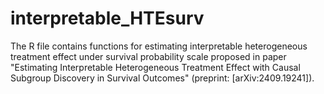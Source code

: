 # interpretable_HTEsurv
The R file contains functions for estimating interpretable heterogeneous treatment effect under survival probability scale proposed in paper "Estimating Interpretable Heterogeneous Treatment Effect with Causal Subgroup Discovery in Survival Outcomes" (preprint: [arXiv:2409.19241]).
